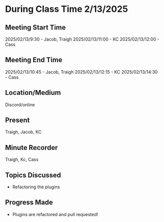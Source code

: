 # During Class Time 2/13/2025

## Meeting Start Time

2025/02/13/9:30 - Jacob, Traigh
2025/02/13/11:00 - KC
2025/02/13/12:00 - Cass

## Meeting End Time

2025/02/13/10:45 - Jacob, Traigh
2025/02/13/12:15 - KC
2025/02/13/14:30 - Cass

## Location/Medium

Discord/online

## Present

Traigh, Jacob, KC

## Minute Recorder

Traigh, Kc, Cass

## Topics Discussed

- Refactoring the plugins

## Progress Made

- Plugins are refactored and pull requested!
